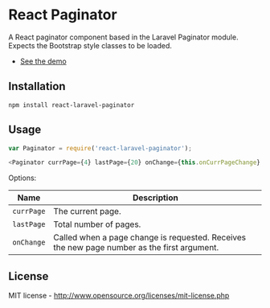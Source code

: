 React Paginator
===============

A React paginator component based in the Laravel Paginator module. Expects the Bootstrap style classes to be loaded.

* [See the demo](https://dgoguerra.github.io/react-paginator/demo.html)

Installation
------------

```
npm install react-laravel-paginator
```

Usage
-----

```js
var Paginator = require('react-laravel-paginator');

<Paginator currPage={4} lastPage={20} onChange={this.onCurrPageChange} />
```

Options:

| Name | Description |
| ---- | ----------- |
| `currPage` | The current page. |
| `lastPage` | Total number of pages. |
| `onChange` | Called when a page change is requested. Receives the new page number as the first argument. |

License
-------
MIT license - http://www.opensource.org/licenses/mit-license.php
